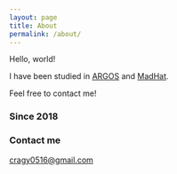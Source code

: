 ```yaml
---
layout: page
title: About
permalink: /about/
---
```


Hello, world!

I have been studied in [ARGOS](http://www.argos.or.kr/) and [MadHat](https://go-madhat.github.io/).

Feel free to contact me!

### Since 2018

### Contact me

[cragy0516@gmail.com](mailto:cragy0516@gmail.com)